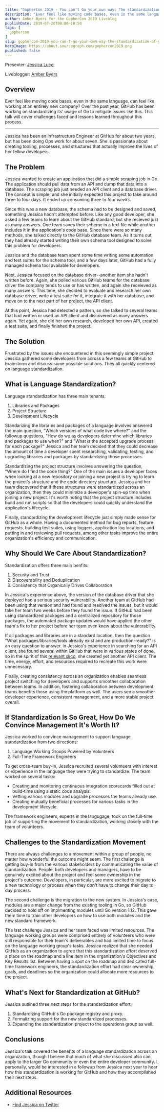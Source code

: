 ```yaml
---
title: "GopherCon 2019 - You can't Go your own way: The standardization of Go at GitHub"
description: "Ever feel like moving code bases, even in the same language, can feel like working at an entirely new company? Over the past year, GitHub has been working on standardizing its' usage of Go to mitigate issues like this. This talk will cover challenges faced and lessons learned throughout this process."
author: Amber Byers for the GopherCon 2019 Liveblog
publishDate: 2019-07-26T00:00-10:50
tags: [
  gophercon
]
slug: gophercon-2019-you-can-t-go-your-own-way-the-standardization-of-go-at-github
heroImage: https://about.sourcegraph.com/gophercon2019.png
published: false
---
```


Presenter: [Jessica Lucci](https://luccacabra.com/)

Liveblogger: [Amber Byers](https://www.linkedin.com/in/amberbyers)

## Overview

Ever feel like moving code bases, even in the same language, can feel like working at an entirely new company? Over the past year, GitHub has been working on standardizing its' usage of Go to mitigate issues like this. This talk will cover challenges faced and lessons learned throughout this process.

---

Jessica has been an Infrastructure Engineer at GitHub for about two years, but has been doing Ops work for about seven.  She is passionate about creating tooling, processes, and structures that actually improve the lives of her fellow developers.

## The Problem

Jessica wanted to create an application that did a simple scraping job in Go.  The application should pull data from an API and dump that data into a database.  The scraping job just needed an API client and a database driver.  The concept is simple, and she initially expected this project to take around three to four days.  It ended up consuming three to four *weeks*.

Since this was a new database, the schema had to be designed and saved, something Jessica hadn't attempted before.  Like any good developer, she asked a few teams to learn about the GitHub standard, but she recieved just as many answers.  One team saves their scheme in a text file while another includes it in the application's code base.  Since there were so many methods, she talked directly to the GitHub database team.  As it turns out, they had already started writing their own schema tool designed to solve this problem for developers.

Jessica and the database team spent some time writing some automation and test suites for the schema tool, and a few days later, GitHub had a fully managed schema tool available for developers.

Next, Jessica focused on the database driver--another item she hadn't written before.  Again, she polled various GitHub teams for the database driver the company tends to use or has written, and again she receieved as many answers.  This time, she decided to evaluate and research her own database driver, write a test suite for it, integrate it with her database, and move on to the next part of her project, the API client.

At this point, Jessica had detected a pattern, so she talked to several teams that had written or used an API client and discovered as many answers again.  Yet again, she did her own research, developed her own API, created a test suite, and finally finished the project.

## The Solution

Frustrated by the issues she encountered in this seemingly simple project, Jessica gathered some developers from across a few teams at GitHub to brainstorm and discuss some possible solutions.  They all quickly centered on language standardization.

## What is Language Standardization?
Language standardization has three main tenants:
1. Libraries and Packages
2. Project Structure
3. Development Lifecycle

Standarizing the libraries and packages of a language involves answered the main question, "Which versions of what code live where?" and the followup questions, "How do we as developers determine which libraries and packages to use when?" and "What is the accepted upgrade process for each package?"  Jessica and her team decided that they could decrease the amount of time a developer spent researching, validating, testing, and upgrading libraries and packages by standardizing those processes.

Standardizing the project structure involves answering the question, "Where do I find the code thing?"  One of the main issues a developer faces when looking at a new repository or joining a new project is trying to learn the project's structure and the code directory structure.  Jessica and her team discovered that if these structures were standardized across an organization, then they could minimize a developer's spin-up time when joining a new project. It's worth noting that the project structure includes build and run scripts so that the developers could quickly understand the application's lifecycle.

Finally, standardizing the development lifecycle just simply made sense for GitHub as a whole.  Having a documented method for bug reports, feature requests, building test suites, using loggers, application log locations, and putting in and reviewing pull requests, among other tasks improve the entire organization's efficiency and communication.

## Why Should We Care About Standardization?
Standardization offers three main benfits:
1. Security and Trust
2. Discoverability and Deduplication
3. Consistency that Organically Drives Collaboration

In Jessica's experience above, the version of the database driver that she deployed had a serious security vulnerability.  Another team at GitHub had been using that version and had found and resolved the issues, but it would take her team two weeks before they found the issue.  If GitHub had been using standardized packages and a centralized repository for those packages, the automated package updates would have applied the other team's fix to her project before her team even knew about the vulnerability.

If all packages and libraries are in a standard location, then the question "What packages/libraries/tools already exist and are production-ready?" is an easy question to answer. In Jessica's experience in searching for an API client, she found several within GitHub that were in various states of done, so in the spirit of this [relevant xkcd](https://xkcd.com/927/), she created yet another API client. The time, energy, effort, and resources required to recreate this work were unnecessary.

Finally, creating consistency across an organization enables seamless project switching for developers and supports smoother collaboration between teams.  In addition, fostering collaboration between development teams benefits those using the platform as well.  The users see a smoother developer experience, consistent management, and a more stable project overall.

## If Standardization Is So Great, How Do We Convince Management It's Worth It?
Jessica worked to convince management to support language standardization from two directions:
1. Language Working Groups Powered by Volunteers
2. Full-Time Framework Engineers

To get cross-team buy-in, Jessica recruited several volunteers with interest or experience in the language they were trying to standardize.  The team worked on several tasks:
- Creating and monitoring continuous integration scorecards filled out at build-time using a static code analysis.
- Vetting various modules and upgrade processes the teams already use.
- Creating mutually beneficial processes for various tasks in the development lifecycle.

The framework engineers, experts in the langugage, took on the full-time job of supporting the movement to standardization, working closely with the team of volunteers.

## Challenges to the Standardization Movement
There are always challenges to a movement within a group of people, no matter how wonderful the outcome might seem.  The first chalenge is getting buy-in from the various stakeholders by communicating the value of standardization. People, both developers and managers, have to be genuinely excited about the project and feel some ownership in the project's outcome.  Developers, in particular, are more excited to migrate to a new technology or process when they don't have to change their day to day process.

The second challenge is the migration to the new system.  In Jessica's case, modules are a major change from the existing tooling in Go, so GitHub decided to hold off on implmenting modules until Go version 1.12.  This gave them time to train other developers on how to use both modules and the new standard framework.

The last challenge Jessica and her team faced was limited resources.  The language working groups were comprised entirely of volunteers who were still responsible for their team's deliverables and had limited time to focus on the language working group's tasks.  Jessica realized that she needed GitHub as an organization to agree that this standardization effort deserved a place on the roadmap and a line item in the organization's Objectives and Key Results list.  Between having a spot on the roadmap and dedicated full-time framework engineers, the standardization effort had clear ownership, goals, and deadlines so the organization could allocate more resources to the project.

## What's Next for Standardization at GitHub?
Jessica outlined three next steps for the standardization effort:
1. Standardizing GitHub's Go package registry and proxy.
2. Formalizing support for the new standardized processes.
3. Expanding the standardization project to the operations group as well.

## Conclusions
Jessica's talk covered the benefits of a language standardization across an organization, though I believe that much of what she discussed also can apply to the larger Go community or even the entire developer community.  I, personally, would be interested in a followup from Jessica next year to hear how this standardization is working for GitHub and how they  accomplished their next steps.



## Additional Resources

* [Find Jessica on Twitter](https://twitter.com/luccacabra)
